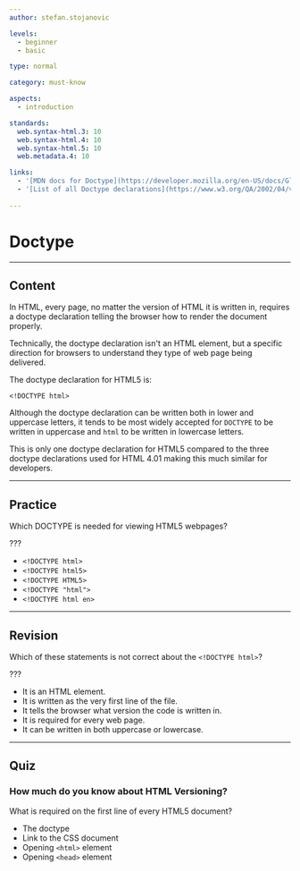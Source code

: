 ```yaml
---
author: stefan.stojanovic

levels:
  - beginner
  - basic

type: normal

category: must-know

aspects:
  - introduction

standards:
  web.syntax-html.3: 10
  web.syntax-html.4: 10
  web.syntax-html.5: 10
  web.metadata.4: 10

links:
  - '[MDN docs for Doctype](https://developer.mozilla.org/en-US/docs/Glossary/Doctype){website}'
  - '[List of all Doctype declarations](https://www.w3.org/QA/2002/04/valid-dtd-list.html){website}'
  
---
```

# Doctype
---
## Content

In HTML, every page, no matter the version of HTML it is written in, requires a doctype declaration telling the browser how to render the document properly.

Technically, the doctype declaration isn't an HTML element, but a specific direction for browsers to understand they type of web page being delivered.

The doctype declaration for HTML5 is:
```
<!DOCTYPE html>
```

Although the doctype declaration can be written both in lower and uppercase letters, it tends to be most widely accepted for `DOCTYPE` to be written in uppercase and `html` to be written in lowercase letters. 

This is only one doctype declaration for HTML5 compared to the three doctype declarations used for HTML 4.01 making this much similar for developers. 

---
## Practice

Which DOCTYPE is needed for viewing HTML5 webpages?

???

* `<!DOCTYPE html>`
* `<!DOCTYPE html5>`
* `<!DOCTYPE HTML5>`
* `<!DOCTYPE "html">`
* `<!DOCTYPE html en>`

---
## Revision

Which of these statements is not correct about the `<!DOCTYPE html>`?

???

* It is an HTML element.
* It is written as the very first line of the file.
* It tells the browser what version the code is written in.
* It is required for every web page.
* It can be written in both uppercase or lowercase.

---
## Quiz

### How much do you know about HTML Versioning?

What is required on the first line of every HTML5 document?

* The doctype
* Link to the CSS document
* Opening `<html>` element
* Opening `<head>` element
 
